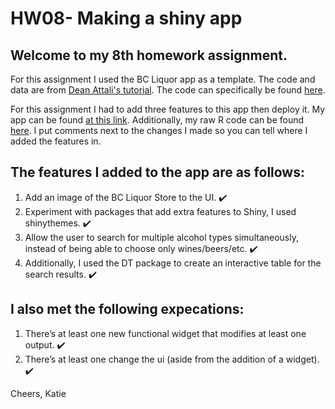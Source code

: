# HW08- Making a shiny app


## Welcome to my 8th homework assignment. 

For this assignment I used the BC Liquor app as a template. The code and data are from [Dean Attali's tutorial](https://deanattali.com/blog/building-shiny-apps-tutorial). The code can specifically be found [here](https://deanattali.com/blog/building-shiny-apps-tutorial/#12-final-shiny-app-code).

For this assignment I had to add three features to this app then deploy it. My app can be found [at this link](https://katiezinn.shinyapps.io/HW08_KatieZinn/). Additionally, my raw R code can be found [here](https://github.com/STAT545-UBC-students/hw08-katiezinn/blob/master/app.R). I put comments next to the changes I made so you can tell where I added the features in.

## **The features I added to the app are as follows:**

1) Add an image of the BC Liquor Store to the UI. :heavy_check_mark:
2) Experiment with packages that add extra features to Shiny, I used shinythemes. :heavy_check_mark:
3) Allow the user to search for multiple alcohol types simultaneously, instead of being able to choose only wines/beers/etc. :heavy_check_mark:
4) Additionally, I used the DT package to create an interactive table for the search results. :heavy_check_mark:

## **I also met the following expecations:**

1) There’s at least one new functional widget that modifies at least one output. :heavy_check_mark:
2) There’s at least one change the ui (aside from the addition of a widget). :heavy_check_mark:

Cheers,
Katie


